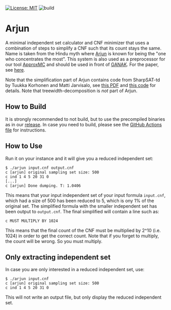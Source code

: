[![License: MIT](https://img.shields.io/badge/License-MIT-yellow.svg)](https://opensource.org/licenses/MIT)
![build](https://github.com/meelgroup/arjun/workflows/build/badge.svg)

# Arjun
A minimal independent set calculator and CNF minimizer that uses a combination
of steps to simplify a CNF such that its count stays the same. Name is taken
from the Hindu myth where [Arjun](https://en.wikipedia.org/wiki/Arjuna) is
known for being the "one who concentrates the most". This system is also used
as a preprocessor for our tool
[ApproxMC](https://github.com/meelgroup/ApproxMC) and should be used in front
of [GANAK](https://github.com/meelgroup/ganak). For the paper, see
[here](http://www.msoos.org/wordpress/wp-content/uploads/2022/08/arjun.pdf).

Note that the simplification part of Arjun contains code from SharpSAT-td by
Tuukka Korhonen and Matti Jarvisalo, see [this
PDF](https://raw.githubusercontent.com/Laakeri/sharpsat-td/main/description.pdf)
and [this code](https://github.com/Laakeri/sharpsat-td) for details. Note that
treewidth-decomposition is _not_ part of Arjun.

## How to Build
It is strongly recommended to not build, but to use the precompiled
binaries as in our [release](https://github.com/meelgroup/arjun/releases).
In case you need to build, please see the [GitHub Actions
file](https://github.com/meelgroup/arjun/actions) for instructions.


## How to Use
Run it on your instance and it will give you a reduced independent set:

```plain
$ ./arjun input.cnf output.cnf
c [arjun] original sampling set size: 500
c ind 1 4 5 20 31 0
[...]
c [arjun] Done dumping. T: 1.0406
```
This means that your input independent set of your input formula `input.cnf`,
which had a size of 500 has been reduced to 5, which is ony 1% of the original
set. The simplified formula with the smaller independent set has been output to
`output.cnf`. The final simplified will contain a line such as:
```plain
c MUST MULTIPLY BY 1024
```

This means that the final count of the CNF must be multiplied by 2^10 (i.e.
1024) in order to get the correct count. Note that if you forget to multiply,
the count will be wrong. So you must multiply.

## Only extracting independent set
In case you are only interested in a reduced independent set, use:
```plain
$ ./arjun input.cnf
c [arjun] original sampling set size: 500
c ind 1 4 5 20 31 0
```

This will not write an output file, but only display the reduced independent set.
